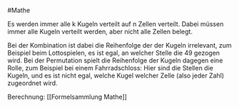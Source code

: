 #Mathe 

Es werden immer alle k Kugeln verteilt auf n Zellen verteilt. Dabei müssen immer alle Kugeln verteilt werden, aber nicht alle Zellen belegt.

Bei der Kombination ist dabei die Reihenfolge der der Kugeln irrelevant, zum Beispiel beim Lottospielen, es ist egal, an welcher Stelle die 49 gezogen wird.
Bei der Permutation spielt die Reihenfolge der Kugeln dagegen eine Rolle, zum Beispiel bei einem Fahrradschloss: Hier sind die Stellen die Kugeln, und es ist nicht egal, welche Kugel  welcher Zelle (also jeder Zahl) zugeordnet wird.

Berechnung: [[Formelsammlung Mathe]]
